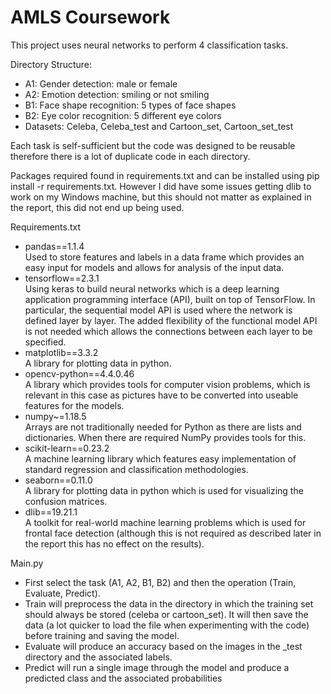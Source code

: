 # AMLS Coursework
This project uses neural networks to perform 4 classification tasks.

Directory Structure:
* A1: Gender detection: male or female
* A2: Emotion detection: smiling or not smiling
* B1: Face shape recognition: 5 types of face shapes
* B2: Eye color recognition: 5 different eye colors
* Datasets: Celeba, Celeba_test and Cartoon_set, Cartoon_set_test

Each task is self-sufficient but the code was designed to be reusable
 therefore there is a lot of duplicate code in each directory.

Packages required found in requirements.txt and can be installed using pip install -r requirements.txt.
  However I did have some issues getting dlib to work on my Windows machine, but this should not matter as
  explained in the report, this did not end up being used.
  
  
Requirements.txt

* pandas==1.1.4\
Used to store features and labels in a data frame which provides an easy input for models
 and allows for analysis of the input data.
* tensorflow==2.3.1\
Using keras to build neural networks which is a deep learning application programming interface (API), built on top of TensorFlow.
In particular, the sequential model API is used where the network is defined layer by layer.
  The added flexibility of the functional model API is not needed which allows the connections between each layer to be specified.
* matplotlib==3.3.2\
A library for plotting data in python.
* opencv-python==4.4.0.46\
A library which provides tools for computer vision problems, which is relevant in 
this case as pictures have to be converted into useable features for the models.
* numpy~=1.18.5\
Arrays are not traditionally needed for Python as there are lists and dictionaries. 
 When there are required NumPy provides tools for this.
* scikit-learn==0.23.2\
A machine learning library which features easy implementation of standard regression and classification methodologies.
* seaborn==0.11.0\
A library for plotting data in python which is used for visualizing the confusion matrices.
* dlib==19.21.1\
A toolkit for real-world machine learning problems which is used for frontal face detection 
(although this is not required as described later in the report this has no effect on the results).

Main.py

* First select the task (A1, A2, B1, B2) and then the operation (Train, Evaluate, Predict).
* Train will preprocess the data in the directory in which the training set should always be stored (celeba or cartoon_set).  It will then save the data (a lot quicker to load the file when experimenting with the code) before training and saving the model.
* Evaluate will produce an accuracy based on the images in the _test directory and the associated labels.
* Predict will run a single image through the model and produce a predicted class and the associated probabilities
